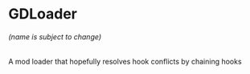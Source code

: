 # GDLoader
###### (name is subject to change)

A mod loader that hopefully resolves hook conflicts by chaining hooks